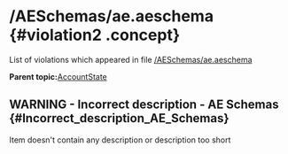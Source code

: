# /AESchemas/ae.aeschema {#violation2 .concept}

List of violations which appeared in file [/AESchemas/ae.aeschema](../../../projects/AccountState/AESchemas/ae.aeschema.md)

**Parent topic:**[AccountState](../../../../../../modules/demo_Enterprise/dita/qa/projects/AccountState.md)

## WARNING - Incorrect description - AE Schemas {#Incorrect_description_AE_Schemas}

Item doesn't contain any description or description too short

